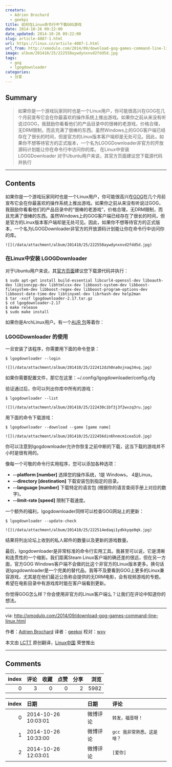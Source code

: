 ```yaml
---
creators:
  - Adrien Brochard
  - geekpi
title: 如何在Linux命令行中下载GOG游戏
date: 2014-10-26 09:22:00
date_updated: 2014-10-26 09:22:00
slug: article-4087-1.html
url: https://linux.cn/article-4087-1.html
url_from: http://xmodulo.com/2014/09/download-gog-games-command-line-linux.html
image: album/201410/25/222550aywdynxnvd2fdd5d.jpg
tags:
  - gog
  - lgogdownloader
categories:
  - 分享
---
```


## Summary

> 如果你是一个游戏玩家同时也是一个Linux用户，你可能很高兴在GOG在几个月前宣布它会在你最喜欢的操作系统上推出游戏。如果你之前从来没有听说过GOG，我鼓励你看看他们的产品目录中的很棒的老游戏，价格合理，无DRM限制，而且充满了很棒的东西。虽然Windows上的GOG客户端已经存在了很长的时间，但是官方的Linux版本客户端却是无处可见。因此，如果你不想等待官方的正式版本，一个名为LGOGDownloader非官方的开放源码计划能让你在命令行中访问你的库。  在Linux中安装 LGOGDownloader 对于Ubuntu用户来说，其官方页面建议您下载源代码并执行

***

<!-- more -->

## Contents

如果你是一个游戏玩家同时也是一个Linux用户，你可能很高兴在[GOG](http://www.gog.com/)在几个月前宣布它会在你最喜欢的操作系统上推出游戏。如果你之前从来没有听说过GOG，我鼓励你看看他们的产品目录中的“很棒的老游戏”，价格合理，无DRM限制，而且充满了很棒的东西。虽然Windows上的GOG客户端已经存在了很长的时间，但是官方的Linux版本客户端却是无处可见。因此，如果你不想等待官方的正式版本，一个名为LGOGDownloader非官方的开放源码计划能让你在命令行中访问你的库。

`![](/data/attachment/album/201410/25/222550aywdynxnvd2fdd5d.jpg)`

### 在Linux中安装 LGOGDownloader

对于Ubuntu用户来说，其[官方页面](https://sites.google.com/site/gogdownloader/home)建议您下载源代码并执行：

```shell
$ sudo apt-get install build-essential libcurl4-openssl-dev liboauth-dev libjsoncpp-dev libhtmlcxx-dev libboost-system-dev libboost-filesystem-dev libboost-regex-dev libboost-program-options-dev libboost-date-time-dev libtinyxml-dev librhash-dev help2man
$ tar -xvzf lgogdownloader-2.17.tar.gz
$ cd lgogdownloader-2.17
$ make release
$ sudo make install 
```

如果你是ArchLinux用户。有一个[AUR 包](https://sites.google.com/site/gogdownloader/home)等着你：

### LGOGDownloader 的使用

一旦安装了该程序，你需要用下面的命令登录：

```shell
$ lgogdownloader --login 
```

`![](/data/attachment/album/201410/25/222412dzh0na0xjnaq34vq.jpg)`

如果你需要配置文件，那它在这里：~/.config/lgogdownloader/config.cfg

验证通过后，你可以列出你库中所有的游戏：

```shell
$ lgogdownloader --list 
```

`![](/data/attachment/album/201410/25/222430c1bf3j3f2wvzq3ru.jpg)`

用下面的命令下载游戏：

```shell
$ lgogdownloader --download --game [game name] 
```

`![](/data/attachment/album/201410/25/222456din6hnmcm1cea5i0.jpg)`

你可以注意到lgogdownloader允许你恢复之前中断的下载，这当下载的游戏并不小时是很有用的。

像每一个可敬的命令行实用程序，您可以添加各种选项：

* **--platform [number]** 选择您的操作系统，1是 Windows， 4是Linux。
* **--directory [destination]** 下载安装包到指定的目录。
* **--language [number]** 下载特定的语言包 (根据你的语言查阅手册上对应的数字)。
* **--limit-rate [speed]** 限制下载速度。

一个额外的福利，lgogdownloader同样可以检查GOG网站上的更新：

```shell
$ lgogdownloader --update-check 
```

`![](/data/attachment/album/201410/25/222514edaqi1ydkkyqe0qk.jpg)`

结果将列出论坛上收到的私人邮件的数量以及更新的游戏数量。

最后，lgogdownloader是非常标准的命令行实用工具。我甚至可以说，它是清晰和连贯性的一个缩影。我们距离Steam Linux客户端的确还差的很远，但在另一方面，官方GOG Windows客户端不会做的比这个非官方的Linux版本更多。换句话说lgogdownloader是一个完美的替代品。我等不及要看到GOG上更多的Linux兼容游戏，尤其是在他们最近公告称会提供的无DRM电影，会有视频游戏的专题。希望在电影目录中有游戏库时能在客户端看到更新。

你觉得GOG怎么样？你会使用非官方的Linux客户端么？让我们在评论中知道你的想法。

---

via: <http://xmodulo.com/2014/09/download-gog-games-command-line-linux.html>

作者：[Adrien Brochard](http://xmodulo.com/author/adrien) 译者：[geekpi](https://github.com/geekpi) 校对：[wxy](https://github.com/wxy)

本文由 [LCTT](https://github.com/LCTT/TranslateProject) 原创翻译，[Linux中国](https://linux.cn/) 荣誉推出

***

## Comments


|   index |   评论 |   收藏 |   点赞 |   分享 |   浏览 |
|--------:|-------:|-------:|-------:|-------:|-------:|
|       0 |      3 |      0 |      0 |      2 |   5982 |

|   index | 日期                | 日期     | 评论                       |
|--------:|:--------------------|:---------|:---------------------------|
|       0 | 2014-10-26 10:03:01 | 微博评论 | `转发，福音呀！`           |
|       1 | 2014-10-26 10:33:00 | 微博评论 | `gcc 我非常熟悉。这是啥？` |
|       2 | 2014-10-26 12:03:01 | 微博评论 | `[爱你]`                   |
